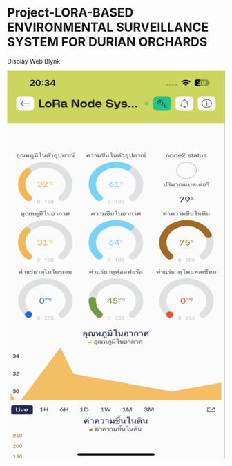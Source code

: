 # Project-LORA-BASED ENVIRONMENTAL SURVEILLANCE SYSTEM FOR DURIAN ORCHARDS

Display Web Blynk


<img src="https://github.com/MrArmiami/Project-install/blob/main/webblynk.jpg?raw=true" alt="Display Web Blynk" width="600" height="900">


